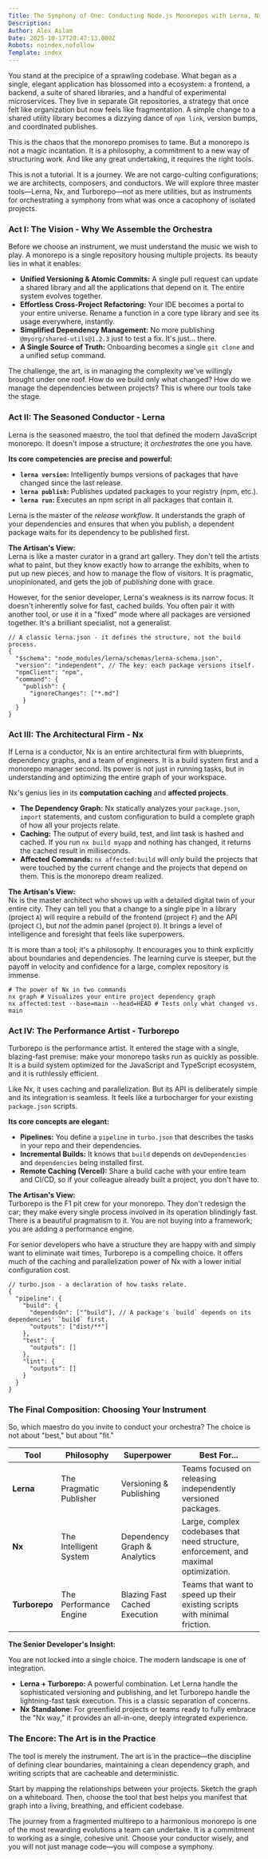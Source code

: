 ```yaml
---
Title: The Symphony of One: Conducting Node.js Monorepos with Lerna, Nx, and Turborepo
Description: 
Author: Alex Aslam
Date: 2025-10-17T20:47:13.000Z
Robots: noindex,nofollow
Template: index
---
```

<p>You stand at the precipice of a sprawling codebase. What began as a single, elegant application has blossomed into a ecosystem: a frontend, a backend, a suite of shared libraries, and a handful of experimental microservices. They live in separate Git repositories, a strategy that once felt like organization but now feels like fragmentation. A simple change to a shared utility library becomes a dizzying dance of <code>npm link</code>, version bumps, and coordinated publishes.</p>

<p>This is the chaos that the monorepo promises to tame. But a monorepo is not a magic incantation. It is a philosophy, a commitment to a new way of structuring work. And like any great undertaking, it requires the right tools.</p>

<p>This is not a tutorial. It is a journey. We are not cargo-culting configurations; we are architects, composers, and conductors. We will explore three master tools—Lerna, Nx, and Turborepo—not as mere utilities, but as instruments for orchestrating a symphony from what was once a cacophony of isolated projects.</p>

<h3>
  
  
  Act I: The Vision - Why We Assemble the Orchestra
</h3>

<p>Before we choose an instrument, we must understand the music we wish to play. A monorepo is a single repository housing multiple projects. Its beauty lies in what it enables:</p>

<ul>
<li>  <strong>Unified Versioning &amp; Atomic Commits:</strong> A single pull request can update a shared library and all the applications that depend on it. The entire system evolves together.</li>
<li>  <strong>Effortless Cross-Project Refactoring:</strong> Your IDE becomes a portal to your entire universe. Rename a function in a core type library and see its usage everywhere, instantly.</li>
<li>  <strong>Simplified Dependency Management:</strong> No more publishing <code>@myorg/shared-utils@1.2.3</code> just to test a fix. It's just... there.</li>
<li>  <strong>A Single Source of Truth:</strong> Onboarding becomes a single <code>git clone</code> and a unified setup command.</li>
</ul>

<p>The challenge, the art, is in managing the complexity we've willingly brought under one roof. How do we build only what changed? How do we manage the dependencies between projects? This is where our tools take the stage.</p>

<h3>
  
  
  Act II: The Seasoned Conductor - Lerna
</h3>

<p>Lerna is the seasoned maestro, the tool that defined the modern JavaScript monorepo. It doesn't impose a structure; it <em>orchestrates</em> the one you have.</p>

<p><strong>Its core competencies are precise and powerful:</strong></p>

<ul>
<li>  <strong><code>lerna version</code>:</strong> Intelligently bumps versions of packages that have changed since the last release.</li>
<li>  <strong><code>lerna publish</code>:</strong> Publishes updated packages to your registry (npm, etc.).</li>
<li>  <strong><code>lerna run</code>:</strong> Executes an npm script in all packages that contain it.</li>
</ul>

<p>Lerna is the master of the <em>release workflow</em>. It understands the graph of your dependencies and ensures that when you publish, a dependent package waits for its dependency to be published first.</p>

<p><strong>The Artisan's View:</strong><br>
Lerna is like a master curator in a grand art gallery. They don't tell the artists what to paint, but they know exactly how to arrange the exhibits, when to put up new pieces, and how to manage the flow of visitors. It is pragmatic, unopinionated, and gets the job of <em>publishing</em> done with grace.</p>

<p>However, for the senior developer, Lerna's weakness is its narrow focus. It doesn't inherently solve for fast, cached builds. You often pair it with another tool, or use it in a "fixed" mode where all packages are versioned together. It's a brilliant specialist, not a generalist.<br>
</p>

<div class="highlight js-code-highlight">
<pre class="highlight json"><code><span class="err">//</span><span class="w"> </span><span class="err">A</span><span class="w"> </span><span class="err">classic</span><span class="w"> </span><span class="err">lerna.json</span><span class="w"> </span><span class="err">-</span><span class="w"> </span><span class="err">it</span><span class="w"> </span><span class="err">defines</span><span class="w"> </span><span class="err">the</span><span class="w"> </span><span class="err">structure,</span><span class="w"> </span><span class="err">not</span><span class="w"> </span><span class="err">the</span><span class="w"> </span><span class="err">build</span><span class="w"> </span><span class="err">process.</span><span class="w">
</span><span class="p">{</span><span class="w">
  </span><span class="nl">"$schema"</span><span class="p">:</span><span class="w"> </span><span class="s2">"node_modules/lerna/schemas/lerna-schema.json"</span><span class="p">,</span><span class="w">
  </span><span class="nl">"version"</span><span class="p">:</span><span class="w"> </span><span class="s2">"independent"</span><span class="p">,</span><span class="w"> </span><span class="err">//</span><span class="w"> </span><span class="err">The</span><span class="w"> </span><span class="err">key:</span><span class="w"> </span><span class="err">each</span><span class="w"> </span><span class="err">package</span><span class="w"> </span><span class="err">versions</span><span class="w"> </span><span class="err">itself.</span><span class="w">
  </span><span class="nl">"npmClient"</span><span class="p">:</span><span class="w"> </span><span class="s2">"npm"</span><span class="p">,</span><span class="w">
  </span><span class="nl">"command"</span><span class="p">:</span><span class="w"> </span><span class="p">{</span><span class="w">
    </span><span class="nl">"publish"</span><span class="p">:</span><span class="w"> </span><span class="p">{</span><span class="w">
      </span><span class="nl">"ignoreChanges"</span><span class="p">:</span><span class="w"> </span><span class="p">[</span><span class="s2">"*.md"</span><span class="p">]</span><span class="w">
    </span><span class="p">}</span><span class="w">
  </span><span class="p">}</span><span class="w">
</span><span class="p">}</span><span class="w">
</span></code></pre>

</div>



<h3>
  
  
  Act III: The Architectural Firm - Nx
</h3>

<p>If Lerna is a conductor, Nx is an entire architectural firm with blueprints, dependency graphs, and a team of engineers. It is a build system first and a monorepo manager second. Its power is not just in running tasks, but in understanding and optimizing the entire graph of your workspace.</p>

<p>Nx's genius lies in its <strong>computation caching</strong> and <strong>affected projects</strong>.</p>

<ul>
<li>  <strong>The Dependency Graph:</strong> Nx statically analyzes your <code>package.json</code>, <code>import</code> statements, and custom configuration to build a complete graph of how all your projects relate.</li>
<li>  <strong>Caching:</strong> The output of every build, test, and lint task is hashed and cached. If you run <code>nx build myapp</code> and nothing has changed, it returns the cached result in milliseconds.</li>
<li>  <strong>Affected Commands:</strong> <code>nx affected:build</code> will <em>only</em> build the projects that were touched by the current change and the projects that depend on them. This is the monorepo dream realized.</li>
</ul>

<p><strong>The Artisan's View:</strong><br>
Nx is the master architect who shows up with a detailed digital twin of your entire city. They can tell you that a change to a single pipe in a library (project <code>A</code>) will require a rebuild of the frontend (project <code>F</code>) and the API (project <code>C</code>), but <em>not</em> the admin panel (project <code>D</code>). It brings a level of intelligence and foresight that feels like superpowers.</p>

<p>It is more than a tool; it's a philosophy. It encourages you to think explicitly about boundaries and dependencies. The learning curve is steeper, but the payoff in velocity and confidence for a large, complex repository is immense.<br>
</p>

<div class="highlight js-code-highlight">
<pre class="highlight shell"><code><span class="c"># The power of Nx in two commands</span>
nx graph <span class="c"># Visualizes your entire project dependency graph</span>
nx affected:test <span class="nt">--base</span><span class="o">=</span>main <span class="nt">--head</span><span class="o">=</span>HEAD <span class="c"># Tests only what changed vs. main</span>
</code></pre>

</div>



<h3>
  
  
  Act IV: The Performance Artist - Turborepo
</h3>

<p>Turborepo is the performance artist. It entered the stage with a single, blazing-fast premise: make your monorepo tasks run as quickly as possible. It is a build system optimized for the JavaScript and TypeScript ecosystem, and it is ruthlessly efficient.</p>

<p>Like Nx, it uses caching and parallelization. But its API is deliberately simple and its integration is seamless. It feels like a turbocharger for your existing <code>package.json</code> scripts.</p>

<p><strong>Its core concepts are elegant:</strong></p>

<ul>
<li>  <strong>Pipelines:</strong> You define a <code>pipeline</code> in <code>turbo.json</code> that describes the tasks in your repo and their dependencies.</li>
<li>  <strong>Incremental Builds:</strong> It knows that <code>build</code> depends on <code>devDependencies</code> and <code>dependencies</code> being installed first.</li>
<li>  <strong>Remote Caching (Vercel):</strong> Share a build cache with your entire team and CI/CD, so if your colleague already built a project, you don't have to.</li>
</ul>

<p><strong>The Artisan's View:</strong><br>
Turborepo is the F1 pit crew for your monorepo. They don't redesign the car; they make every single process involved in its operation blindingly fast. There is a beautiful pragmatism to it. You are not buying into a framework; you are adding a performance engine.</p>

<p>For senior developers who have a structure they are happy with and simply want to eliminate wait times, Turborepo is a compelling choice. It offers much of the caching and parallelization power of Nx with a lower initial configuration cost.<br>
</p>

<div class="highlight js-code-highlight">
<pre class="highlight json"><code><span class="err">//</span><span class="w"> </span><span class="err">turbo.json</span><span class="w"> </span><span class="err">-</span><span class="w"> </span><span class="err">a</span><span class="w"> </span><span class="err">declaration</span><span class="w"> </span><span class="err">of</span><span class="w"> </span><span class="err">how</span><span class="w"> </span><span class="err">tasks</span><span class="w"> </span><span class="err">relate.</span><span class="w">
</span><span class="p">{</span><span class="w">
  </span><span class="nl">"pipeline"</span><span class="p">:</span><span class="w"> </span><span class="p">{</span><span class="w">
    </span><span class="nl">"build"</span><span class="p">:</span><span class="w"> </span><span class="p">{</span><span class="w">
      </span><span class="nl">"dependsOn"</span><span class="p">:</span><span class="w"> </span><span class="p">[</span><span class="s2">"^build"</span><span class="p">],</span><span class="w"> </span><span class="err">//</span><span class="w"> </span><span class="err">A</span><span class="w"> </span><span class="err">package's</span><span class="w"> </span><span class="err">`build`</span><span class="w"> </span><span class="err">depends</span><span class="w"> </span><span class="err">on</span><span class="w"> </span><span class="err">its</span><span class="w"> </span><span class="err">dependencies'</span><span class="w"> </span><span class="err">`build`</span><span class="w"> </span><span class="err">first.</span><span class="w">
      </span><span class="nl">"outputs"</span><span class="p">:</span><span class="w"> </span><span class="p">[</span><span class="s2">"dist/**"</span><span class="p">]</span><span class="w">
    </span><span class="p">},</span><span class="w">
    </span><span class="nl">"test"</span><span class="p">:</span><span class="w"> </span><span class="p">{</span><span class="w">
      </span><span class="nl">"outputs"</span><span class="p">:</span><span class="w"> </span><span class="p">[]</span><span class="w">
    </span><span class="p">},</span><span class="w">
    </span><span class="nl">"lint"</span><span class="p">:</span><span class="w"> </span><span class="p">{</span><span class="w">
      </span><span class="nl">"outputs"</span><span class="p">:</span><span class="w"> </span><span class="p">[]</span><span class="w">
    </span><span class="p">}</span><span class="w">
  </span><span class="p">}</span><span class="w">
</span><span class="p">}</span><span class="w">
</span></code></pre>

</div>



<h3>
  
  
  The Final Composition: Choosing Your Instrument
</h3>

<p>So, which maestro do you invite to conduct your orchestra? The choice is not about "best," but about "fit."</p>

<div class="table-wrapper-paragraph"><table>
<thead>
<tr>
<th>Tool</th>
<th>Philosophy</th>
<th>Superpower</th>
<th>Best For...</th>
</tr>
</thead>
<tbody>
<tr>
<td><strong>Lerna</strong></td>
<td>The Pragmatic Publisher</td>
<td>Versioning &amp; Publishing</td>
<td>Teams focused on releasing independently versioned packages.</td>
</tr>
<tr>
<td><strong>Nx</strong></td>
<td>The Intelligent System</td>
<td>Dependency Graph &amp; Analytics</td>
<td>Large, complex codebases that need structure, enforcement, and maximal optimization.</td>
</tr>
<tr>
<td><strong>Turborepo</strong></td>
<td>The Performance Engine</td>
<td>Blazing Fast Cached Execution</td>
<td>Teams that want to speed up their existing scripts with minimal friction.</td>
</tr>
</tbody>
</table></div>

<p><strong>The Senior Developer's Insight:</strong></p>

<p>You are not locked into a single choice. The modern landscape is one of integration.</p>

<ul>
<li>  <strong>Lerna + Turborepo:</strong> A powerful combination. Let Lerna handle the sophisticated versioning and publishing, and let Turborepo handle the lightning-fast task execution. This is a classic separation of concerns.</li>
<li>  <strong>Nx Standalone:</strong> For greenfield projects or teams ready to fully embrace the "Nx way," it provides an all-in-one, deeply integrated experience.</li>
</ul>

<h3>
  
  
  The Encore: The Art is in the Practice
</h3>

<p>The tool is merely the instrument. The art is in the practice—the discipline of defining clear boundaries, maintaining a clean dependency graph, and writing scripts that are cacheable and deterministic.</p>

<p>Start by mapping the relationships between your projects. Sketch the graph on a whiteboard. Then, choose the tool that best helps you manifest that graph into a living, breathing, and efficient codebase.</p>

<p>The journey from a fragmented multirepo to a harmonious monorepo is one of the most rewarding evolutions a team can undertake. It is a commitment to working as a single, cohesive unit. Choose your conductor wisely, and you will not just manage code—you will compose a symphony.</p>

